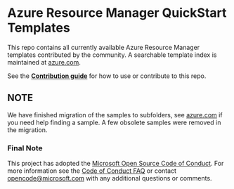 # Azure Resource Manager QuickStart Templates

This repo contains all currently available Azure Resource Manager templates contributed by the community. A searchable template index is maintained at [azure.com](https://azure.microsoft.com/en-us/documentation/templates).

See the [**Contribution guide**](/1-CONTRIBUTION-GUIDE/README.md#contribution-guide) for how to use or contribute to this repo.

## NOTE

We have finished migration of the samples to subfolders, see [azure.com](https://azure.microsoft.com/en-us/documentation/templates) if you need help finding a sample.  A few obsolete samples were removed in the migration.

### Final Note

This project has adopted the [Microsoft Open Source Code of Conduct](https://opensource.microsoft.com/codeofconduct/). For more information see the [Code of Conduct FAQ](https://opensource.microsoft.com/codeofconduct/faq/) or contact [opencode@microsoft.com](mailto:opencode@microsoft.com) with any additional questions or comments.
